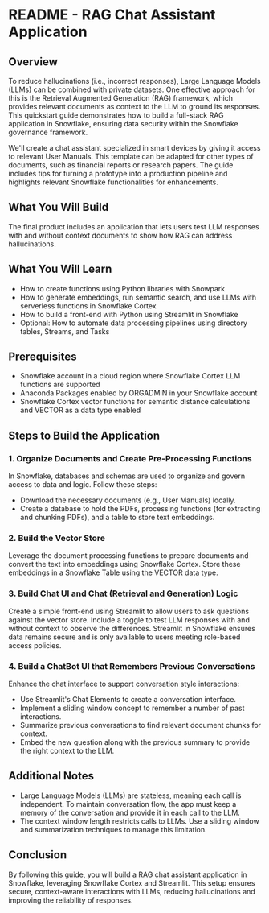 # README - RAG Chat Assistant Application

## Overview

To reduce hallucinations (i.e., incorrect responses), Large Language Models (LLMs) can be combined with private datasets. One effective approach for this is the Retrieval Augmented Generation (RAG) framework, which provides relevant documents as context to the LLM to ground its responses. This quickstart guide demonstrates how to build a full-stack RAG application in Snowflake, ensuring data security within the Snowflake governance framework.

We'll create a chat assistant specialized in smart devices by giving it access to relevant User Manuals. This template can be adapted for other types of documents, such as financial reports or research papers. The guide includes tips for turning a prototype into a production pipeline and highlights relevant Snowflake functionalities for enhancements.

## What You Will Build

The final product includes an application that lets users test LLM responses with and without context documents to show how RAG can address hallucinations.

## What You Will Learn

- How to create functions using Python libraries with Snowpark
- How to generate embeddings, run semantic search, and use LLMs with serverless functions in Snowflake Cortex
- How to build a front-end with Python using Streamlit in Snowflake
- Optional: How to automate data processing pipelines using directory tables, Streams, and Tasks

## Prerequisites

- Snowflake account in a cloud region where Snowflake Cortex LLM functions are supported
- Anaconda Packages enabled by ORGADMIN in your Snowflake account
- Snowflake Cortex vector functions for semantic distance calculations and VECTOR as a data type enabled

## Steps to Build the Application

### 1. Organize Documents and Create Pre-Processing Functions

In Snowflake, databases and schemas are used to organize and govern access to data and logic. Follow these steps:

- Download the necessary documents (e.g., User Manuals) locally.
- Create a database to hold the PDFs, processing functions (for extracting and chunking PDFs), and a table to store text embeddings.

### 2. Build the Vector Store

Leverage the document processing functions to prepare documents and convert the text into embeddings using Snowflake Cortex. Store these embeddings in a Snowflake Table using the VECTOR data type.

### 3. Build Chat UI and Chat (Retrieval and Generation) Logic

Create a simple front-end using Streamlit to allow users to ask questions against the vector store. Include a toggle to test LLM responses with and without context to observe the differences. Streamlit in Snowflake ensures data remains secure and is only available to users meeting role-based access policies.

### 4. Build a ChatBot UI that Remembers Previous Conversations

Enhance the chat interface to support conversation style interactions:

- Use Streamlit's Chat Elements to create a conversation interface.
- Implement a sliding window concept to remember a number of past interactions.
- Summarize previous conversations to find relevant document chunks for context.
- Embed the new question along with the previous summary to provide the right context to the LLM.

## Additional Notes

- Large Language Models (LLMs) are stateless, meaning each call is independent. To maintain conversation flow, the app must keep a memory of the conversation and provide it in each call to the LLM.
- The context window length restricts calls to LLMs. Use a sliding window and summarization techniques to manage this limitation.

## Conclusion

By following this guide, you will build a RAG chat assistant application in Snowflake, leveraging Snowflake Cortex and Streamlit. This setup ensures secure, context-aware interactions with LLMs, reducing hallucinations and improving the reliability of responses.
